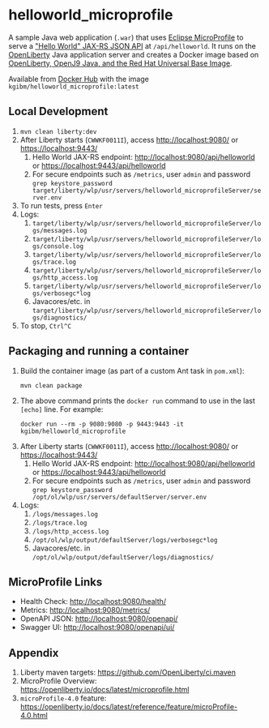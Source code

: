 # helloworld_microprofile

A sample Java web application (`.war`) that uses [Eclipse MicroProfile](https://openliberty.io/docs/latest/microprofile.html) to serve a ["Hello World" JAX-RS JSON API](https://github.com/kgibm/helloworld_microprofile/blob/main/src/main/java/com/example/java/jaxrs/resources/HelloWorldJAXRS.java) at `/api/helloworld`. It runs on the [OpenLiberty](https://openliberty.io/) Java application server and creates a Docker image based on [OpenLiberty, OpenJ9 Java, and the Red Hat Universal Base Image](https://hub.docker.com/r/openliberty/open-liberty/).

Available from [Docker Hub](https://hub.docker.com/r/kgibm/helloworld_microprofile) with the image `kgibm/helloworld_microprofile:latest`

## Local Development

1. `mvn clean liberty:dev`
1. After Liberty starts (`CWWKF0011I`), access <http://localhost:9080/> or <https://localhost:9443/>
    1. Hello World JAX-RS endpoint: <http://localhost:9080/api/helloworld> or <https://localhost:9443/api/helloworld>
    1. For secure endpoints such as `/metrics`, user `admin` and password `grep keystore_password target/liberty/wlp/usr/servers/helloworld_microprofileServer/server.env`
1. To run tests, press `Enter`
1. Logs:
    1. `target/liberty/wlp/usr/servers/helloworld_microprofileServer/logs/messages.log`
    1. `target/liberty/wlp/usr/servers/helloworld_microprofileServer/logs/console.log`
    1. `target/liberty/wlp/usr/servers/helloworld_microprofileServer/logs/trace.log`
    1. `target/liberty/wlp/usr/servers/helloworld_microprofileServer/logs/http_access.log`
    1. `target/liberty/wlp/usr/servers/helloworld_microprofileServer/logs/verbosegc*log`
    1. Javacores/etc. in `target/liberty/wlp/usr/servers/helloworld_microprofileServer/logs/diagnostics/`
1. To stop, `Ctrl^C`

## Packaging and running a container

1. Build the container image (as part of a custom Ant task in `pom.xml`):
   ```
   mvn clean package
   ```
1. The above command prints the `docker run` command to use in the last `[echo]` line. For example:
   ```
   docker run --rm -p 9080:9080 -p 9443:9443 -it kgibm/helloworld_microprofile
   ```
1. After Liberty starts (`CWWKF0011I`), access <http://localhost:9080/> or <https://localhost:9443/>
    1. Hello World JAX-RS endpoint: <http://localhost:9080/api/helloworld> or <https://localhost:9443/api/helloworld>
    1. For secure endpoints such as `/metrics`, user `admin` and password `grep keystore_password /opt/ol/wlp/usr/servers/defaultServer/server.env`
1. Logs:
    1. `/logs/messages.log`
    1. `/logs/trace.log`
    1. `/logs/http_access.log`
    1. `/opt/ol/wlp/output/defaultServer/logs/verbosegc*log`
    1. Javacores/etc. in `/opt/ol/wlp/output/defaultServer/logs/diagnostics/`

## MicroProfile Links

* Health Check: <http://localhost:9080/health/>
* Metrics: <http://localhost:9080/metrics/>
* OpenAPI JSON: <http://localhost:9080/openapi/>
* Swagger UI: <http://localhost:9080/openapi/ui/>

## Appendix

1. Liberty maven targets: <https://github.com/OpenLiberty/ci.maven>
1. MicroProfile Overview: <https://openliberty.io/docs/latest/microprofile.html>
1. `microProfile-4.0` feature: <https://openliberty.io/docs/latest/reference/feature/microProfile-4.0.html>

